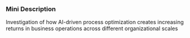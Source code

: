 ### Mini Description

Investigation of how AI-driven process optimization creates increasing returns in business operations across different organizational scales
